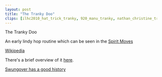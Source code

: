 ```yaml
---
layout: post
title: "The Tranky Doo"
clips: [ilhc2010_hat_trick_tranky, 920_manu_tranky, nathan_christine_tranky, wnh_2020_tranky_doo, wnh_2019_tranky_doo, wnh_2017_tranky_doo, wnh_2014_tranky_doo, wnh_2012_tranky_doo, harlem_hotshots_tranky_doo, lindy_ladder_tranky_doo]
---
```


The Tranky Doo

An early lindy hop routine which can be seen in the [Spirit Moves](/historical_clips/spirit-moves/)

[Wikipedia](https://en.wikipedia.org/wiki/Tranky_Doo)

There's a brief overview of it [here]( https://www.swingornothing.com/4-jazz-routines-every-lindy-hopper-should-know-part-2-of-3/).

[Swungover has a good history](https://swungover.wordpress.com/2017/09/25/the-mysterious-history-of-the-tranky-doo/)

